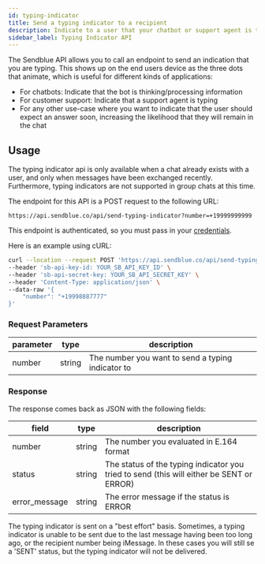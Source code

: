 ```yaml
---
id: typing-indicator
title: Send a typing indicator to a recipient
description: Indicate to a user that your chatbot or support agent is thinking/typing
sidebar_label: Typing Indicator API
---
```


The Sendblue API allows you to call an endpoint to send an indication that you are typing. This shows up on the end users device as the three dots that animate, which is useful for different kinds of applications:

- For chatbots: Indicate that the bot is thinking/processing information
- For customer support: Indicate that a support agent is typing
- For any other use-case where you want to indicate that the user should expect an answer soon, increasing the likelihood that they will remain in the chat

## Usage

The typing indicator api is only available when a chat already exists with a user, and only when messages have been exchanged recently. Furthermore, typing indicators are not supported in group chats at this time.

The endpoint for this API is a POST request to the following URL:

`https://api.sendblue.co/api/send-typing-indicator?number=+19999999999`

This endpoint is authenticated, so you must pass in your [credentials](/docs/credentials).

Here is an example using cURL:

```bash
curl --location --request POST 'https://api.sendblue.co/api/send-typing-indicator' \
--header 'sb-api-key-id: YOUR_SB_API_KEY_ID' \
--header 'sb-api-secret-key: YOUR_SB_API_SECRET_KEY' \
--header 'Content-Type: application/json' \
--data-raw '{
    "number": "+19998887777"
}'
```

### Request Parameters

| parameter | type   | description                                       |
| --------- | ------ | ------------------------------------------------- |
| number    | string | The number you want to send a typing indicator to |

### Response

The response comes back as JSON with the following fields:

| field         | type   | description                                                                              |
| ------------- | ------ | ---------------------------------------------------------------------------------------- |
| number        | string | The number you evaluated in E.164 format                                                 |
| status        | string | The status of the typing indicator you tried to send (this will either be SENT or ERROR) |
| error_message | string | The error message if the status is ERROR                                                 |

The typing indicator is sent on a "best effort" basis. Sometimes, a typing indicator is unable to be sent due to the last message having been too long ago, or the recipient number being iMessage. In these cases you will still se a 'SENT' status, but the typing indicator will not be delivered.
